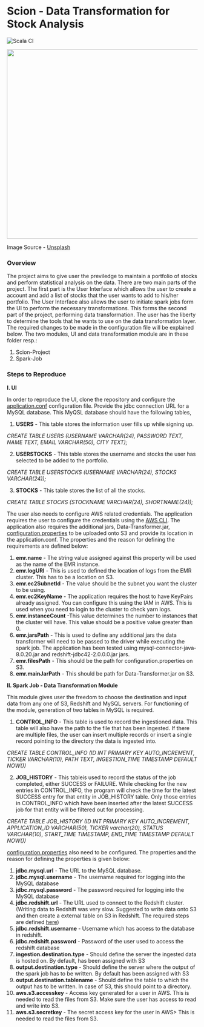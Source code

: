 # Scion - Data Transformation for Stock Analysis

![Scala CI](https://github.com/vinit2107/CSYE-7200-Project-Grp-5/workflows/Scala%20CI/badge.svg)

<img src="https://images.unsplash.com/photo-1569025690938-a00729c9e1f9?ixid=MXwxMjA3fDB8MHxzZWFyY2h8M3x8ZmluYW5jZXxlbnwwfHwwfA%3D%3D&ixlib=rb-1.2.1&auto=format&fit=crop&w=1934&q=80" width="1100" height="500">

Image Source - [Unsplash](https://images.unsplash.com/photo-1569025690938-a00729c9e1f9?ixid=MXwxMjA3fDB8MHxzZWFyY2h8M3x8ZmluYW5jZXxlbnwwfHwwfA%3D%3D&ixlib=rb-1.2.1&auto=format&fit=crop&w=600&q=60)

### Overview

The project aims to give user the previledge to maintain a portfolio of stocks and perform statistical analysis on the data. There are two main parts of the project. The first part is the User Interface which allows the user to create a account and add a list of stocks that the user wants to add to his/her portfolio. The User Interface also allows the user to initiate spark jobs form the UI to perform the necessary transformations. This forms the second part of the project, performing data transformation. The user has the liberty to determine the tools that he wants to use on the data transformation layer. The required changes to be made in the configuration file will be explained below.
The two modules, UI and data transformation module are in these folder resp.:
1. Scion-Project
2. Spark-Job

### Steps to Reproduce

**I. UI**

In order to reproduce the UI, clone the repository and configure the [application.conf](https://github.com/vinit2107/CSYE-7200-Project-Grp-5/blob/main/Scion-Project/conf/application.conf) configuration file. Provide the jdbc connection URL for a MySQL database. This MyQSL database should have the following tables, 

1. **USERS** - This table stores the information user fills up while signing up. 

*CREATE TABLE USERS (USERNAME VARCHAR(24), PASSWORD TEXT, NAME TEXT, EMAIL VARCHAR(50), CITY TEXT);*

2. **USERSTOCKS** - This table stores the username and stocks the user has selected to be added to the portfolio.

*CREATE TABLE USERSTOCKS (USERNAME VARCHAR(24), STOCKS VARCHAR(24));*

3. **STOCKS** - This table stores the list of all the stocks.

*CREATE TABLE STOCKS (STOCKNAME VARCHAR(24), SHORTNAME(24));*

The user also needs to configure AWS related credentials. The application requires the user to configure the credentials using the [AWS CLI](https://docs.aws.amazon.com/cli/latest/userguide/cli-chap-configure.html). The application also requires the additional jars, Data-Transformer.jar, [configuration.properties](https://github.com/vinit2107/CSYE-7200-Project-Grp-5/blob/main/Spark-Job/src/main/resources/configuration.properties) to be uploaded onto S3 and provide its location in the application.conf. The properties and the reason for defining the requirements are defined below:

1. **emr.name** - The string value assigned against this property will be used as the name of the EMR instance.
2. **emr.logURI** - This is used to defined the location of logs from the EMR cluster. This has to be a location on S3.
3. **emr.ec2SubnetId** - The value should be the subnet you want the cluster to be using. 
4. **emr.ec2KeyName** - The application requires the host to have KeyPairs already assigned. You can configure this using the IAM in AWS. This is used when you need to login to the cluster to check yarn logs.
5. **emr.instanceCount** -This value determines the number to instances that the cluster will have. This value should be a positive value greater than 0. 
6. **emr.jarsPath** - This is used to define any additional jars the data transformer will need to be passed to the driver while executing the spark job. The application has been tested using mysql-connector-java-8.0.20.jar and redshift-jdbc42-2.0.0.0.jar jars. 
7. **emr.filesPath** - This should be the path for configuration.properties on S3.
8. **emr.mainJarPath** - This should be path for Data-Transformer.jar on S3.


**II. Spark Job - Data Transformation Module**

This module gives user the freedom to choose the destination and input data from any one of S3, Redshift and MySQL servers. For functioning of the module, generation of two tables in MySQL is required. 

1. **CONTROL_INFO** - This table is used to record the ingestioned data. This table will also have the path to the file that has been ingested. If there are multiple files, the user can insert multiple records or insert a single record pointing to the directory the data is ingested into. 

*CREATE TABLE CONTROL_INFO (ID INT PRIMARY KEY AUTO_INCREMENT, TICKER VARCHAR(10), PATH TEXT, INGESTION_TIME TIMESTAMP DEFAULT NOW())*

2. **JOB_HISTORY** - This tableis used to record the status of the job completed, either SUCCESS or FAILURE. While checking for the new entries in CONTROL_INFO, the program will check the time for the latest SUCCESS entry for that entity in JOB_HISTORY table. Only those entries in CONTROL_INFO which have been inserted after the latest SUCCESS job for that entity will be filtered out for processing. 

*CREATE TABLE JOB_HISTORY (ID INT PRIMARY KEY AUTO_INCREMENT, APPLICATION_ID VARCHAR(50), TICKER varchar(20), STATUS VARCHAR(10), START_TIME TIMESTAMP, END_TIME TIMESTAMP DEFAULT NOW())*

[configuration.properties](https://github.com/vinit2107/CSYE-7200-Project-Grp-5/blob/main/Spark-Job/src/main/resources/configuration.properties) also need to be configured. The properties and the reason for defining the properties is given below:

1. **jdbc.mysql.url** - The URL to the MySQL database.
2. **jdbc.mysql.username** - The username required for logging into the MySQL database
3. **jdbc.mysql.password** - The password required for logging into the MySQL database
4. **jdbc.redshift.url** - The URL used to connect to the Redshift cluster. (Writing data to Redshift was very slow. Suggested to write data onto S3 and then create a external table on S3 in Redshift. The required steps are defined [here](https://docs.aws.amazon.com/redshift/latest/dg/c-getting-started-using-spectrum-create-external-table.html))
5. **jdbc.redshift.username** - Username which has access to the database in redshift.
6. **jdbc.redshift.password** - Password of the user used to access the redshift database
7. **ingestion.destination.type** - Should define the server the ingested data is hosted on. By default, has been assigned with S3
8. **output.destination.type** - Should define the server where the output of the spark job has to be written. By default has been assigned with S3
9. **output.destination.tablename** - Should define the table to which the output has to be written. In case of S3, this should point to a directory.
10. **aws.s3.accesskey** - Access key generated for a user in AWS. This is needed to read the files from S3. Make sure the user has access to read and write into S3.
11. **aws.s3.secretkey** - The secret access key for the user in AWS> This is needed to read the files from S3.







